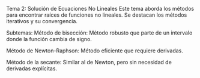 Tema 2: Solución de Ecuaciones No Lineales
Este tema aborda los métodos para encontrar raíces de funciones no lineales. Se destacan los métodos iterativos y su convergencia.

Subtemas:
Método de bisección: Método robusto que parte de un intervalo donde la función cambia de signo.

Método de Newton-Raphson: Método eficiente que requiere derivadas.

Método de la secante: Similar al de Newton, pero sin necesidad de derivadas explícitas.